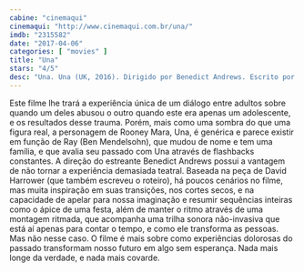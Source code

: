 ```yaml
---
cabine: "cinemaqui"
cinemaqui: "http://www.cinemaqui.com.br/una/"
imdb: "2315582"
date: "2017-04-06"
categories: [ "movies" ]
title: "Una"
stars: "4/5"
desc: "Una. Una (UK, 2016). Dirigido por Benedict Andrews. Escrito por David Harrower. Com Rooney Mara (Una), Riz Ahmed (Scott), Ben Mendelsohn (Ray), Tobias Menzies (Mark), Poppy Corby-Tuech (Poppy), Tara Fitzgerald (Andrea), Natasha Little (Yvonne), Isobelle Molloy (Holly), Ciarán McMenamin (John)."
---
```

Este filme lhe trará a experiência única de um diálogo entre adultos sobre quando um deles abusou o outro quando este era apenas um adolescente, e os resultados desse trauma. Porém, mais como uma sombra do que uma figura real, a personagem de Rooney Mara, Una, é genérica e parece existir em função de Ray (Ben Mendelsohn), que mudou de nome e tem uma família, e que avalia seu passado com Una através de flashbacks constantes. A direção do estreante Benedict Andrews possui a vantagem de não tornar a experiência demasiada teatral. Baseada na peça de David Harrower (que também escreveu o roteiro), há poucos cenários no filme, mas muita inspiração em suas transições, nos cortes secos, e na capacidade de apelar para nossa imaginação e resumir sequências inteiras como o ápice de uma festa, além de manter o ritmo através de uma montagem ritmada, que acompanha uma trilha sonora não-invasiva que está aí apenas para contar o tempo, e como ele transforma as pessoas. Mas não nesse caso. O filme é mais sobre como experiências dolorosas do passado transformam nosso futuro em algo sem esperança. Nada mais longe da verdade, e nada mais covarde.
